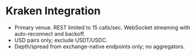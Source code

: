 # Kraken Integration

- Primary venue. REST limited to 15 calls/sec. WebSocket streaming with auto-reconnect and backoff.
- USD pairs only; exclude USDT/USDC.
- Depth/spread from exchange-native endpoints only; no aggregators.
